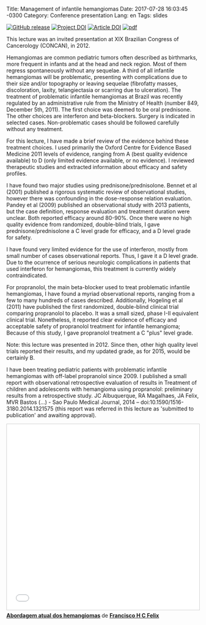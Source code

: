 Title: Management of infantile hemangiomas
Date: 2017-07-28 16:03:45 -0300
Category: Conference presentation
Lang: en
Tags: slides

[![GitHub release](https://img.shields.io/github/release/fhcflx/alt-pub.svg)](https://github.com/fhcflx/alt-pub/releases?colorB=dd4814)
[![Project DOI](https://zenodo.org/badge/DOI/10.5281/zenodo.1133188.svg)](https://doi.org/10.5281/zenodo.1133188)
[![Article DOI](https://img.shields.io/badge/ARTICLE--DOI-10.7490/f1000research.1110958.1-dd4814.svg)](https://doi.org/10.7490/f1000research.1110958.1)
[![pdf](https://img.shields.io/badge/pdf-download-dd4814.svg)](https://github.com/fhcflx/alt-pub/blob/master/content/docs/Felix_2017-07-28-hemangioma-pt.pdf?raw=True)

This lecture was an invited presentation at XIX Brazilian Congress of Cancerology (CONCAN), in 2012.

Hemangiomas are common pediatric tumors often described as birthmarks, more frequent in infants and at the head and neck region. Most of them regress spontaneously without any sequelae. A third of all infantile hemangiomas will be problematic, presenting with complications due to their size and/or topography or leaving sequelae (fibrofatty masses, discoloration, laxity, telangiectasia or scarring due to ulceration). The treatment of problematic infantile hemangiomas at Brazil was recently regulated by an administrative rule from the Ministry of Health (number 849, December 5th, 2011). The first choice was deemed to be oral prednisone. The other choices are interferon and beta-blockers. Surgery is indicated in selected cases. Non-problematic cases should be followed carefully without any treatment.

For this lecture, I have made a brief review of the evidence behind these treatment choices. I used primarily the Oxford Centre for Evidence Based Medicine 2011 levels of evidence, ranging from A (best quality evidence available) to D (only limited evidence available, or no evidence). I reviewed therapeutic studies and extracted information about efficacy and safety profiles.

I have found two major studies using prednisone/prednisolone. Bennet et al (2001) published a rigorous systematic review of observational studies, however there was confounding in the dose-response relation evaluation. Pandey et al (2009) published an observational study with 2013 patients, but the case definition, response evaluation and treatment duration were unclear. Both reported efficacy around 80-90%. Once there were no high quality evidence from randomized, double-blind trials, I gave prednisone/prednisolone a C level grade for efficacy, and a D level grade for safety.

I have found very limited evidence for the use of interferon, mostly from small number of cases observational reports. Thus, I gave it a D level grade. Due to the ocurrence of serious neurologic complications in patients that used interferon for hemangiomas, this treatment is currently widely contraindicated.

For propranolol, the main beta-blocker used to treat problematic infantile hemangiomas, I have found a myriad observational reports, ranging from a few to many hundreds of cases described. Additionally, Hogeling et al (2011) have published the first randomized, double-blind clinical trial comparing propranolol to placebo. It was a small sized, phase I-II equivalent clinical trial. Nonetheless, it reported clear evidence of efficacy and acceptable safety of propranolol treatment for infantile hemangioma; Because of this study, I gave propranolol treatment a C "plus" level grade.

Note: this lecture was presented in 2012. Since then, other high quality level trials reported their results, and my updated grade, as for 2015, would be certainly B.

I have been treating pediatric patients with problematic infantile hemangiomas with off-label propranolol since 2009. I published a small report with observational retrospective evaluation of results in Treatment of children and adolescents with hemangioma using propranolol: preliminary results from a retrospective study. JC Albuquerque, RA Magalhaes, JA Felix, MVR Bastos (…) - Sao Paulo Medical Journal, 2014 – doi:10.1590/1516-3180.2014.1321575  (this report was referred in this lecture as 'submitted to publication' and awaiting approval).

<iframe src="//www.slideshare.net/slideshow/embed_code/key/xCfuvwFzyugOAa" width="595" height="485" frameborder="0" marginwidth="0" marginheight="0" scrolling="no" style="border:1px solid #CCC; border-width:1px; margin-bottom:5px; max-width: 100%;" allowfullscreen> </iframe> <div style="margin-bottom:5px"> <strong> <a href="//www.slideshare.net/FranciscoFelix6/concan-2012-aula" title="Abordagem atual dos hemangiomas" target="_blank">Abordagem atual dos hemangiomas</a> </strong> de <strong><a href="//www.slideshare.net/FranciscoFelix6" target="_blank">Francisco H C Felix</a></strong> </div>

